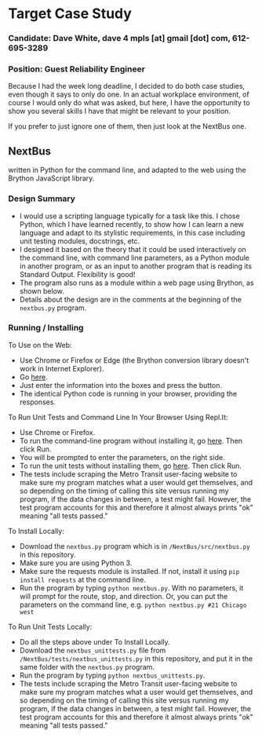 # Target Case Study
### Candidate: Dave White, dave 4 mpls [at] gmail [dot] com, 612-695-3289
### Position: Guest Reliability Engineer

Because I had the week long deadline, I decided to do both case studies, even though it says to only do one.  In an actual workplace environment, of course I would only do what was asked, but here, I have the opportunity to show you several skills I have that might be relevant to your position.

If you prefer to just ignore one of them, then just look at the NextBus one.

## NextBus
written in Python for the command line, and adapted to the web using the Brython JavaScript library.

### Design Summary
 * I would use a scripting language typically for a task like this.  I chose Python, which I have learned recently, to show how I can learn a new language and adapt to its stylistic requirements, in this case including unit testing modules, docstrings, etc.
 * I designed it based on the theory that it could be used interactively on the command line, with command line parameters, as a Python module in another program, or as an input to another program that is reading its Standard Output.  Flexibility is good!
 * The program also runs as a module within a web page using Brython, as shown below.
 * Details about the design are in the comments at the beginning of the `nextbus.py` program.

### Running / Installing
To Use on the Web:
 * Use Chrome or Firefox or Edge (the Brython conversion library doesn't work in Internet Explorer).
 * Go [here](https://www.davewhitesoftware.com/target/nextbus.htm).
 * Just enter the information into the boxes and press the button.  
 * The identical Python code is running in your browser, providing the responses.
 
To Run Unit Tests and Command Line In Your Browser Using Repl.It:
  * Use Chrome or Firefox.
  * To run the command-line program without installing it, go [here](https://repl.it/@dave4mpls/NextBus).  Then click Run.
  * You will be prompted to enter the parameters, on the right side.
  * To run the unit tests without installing them, go [here](https://repl.it/@dave4mpls/NextBusUnitTests).  Then click Run.
  * The tests include scraping the Metro Transit user-facing website to make sure my program matches what a user would get themselves, and so depending on the timing of calling this site versus running my program, if the data changes in between, a test might fail.  However, the test program accounts for this and therefore it almost always prints "ok" meaning "all tests passed."

To Install Locally:
 * Download the `nextbus.py` program which is in `/NextBus/src/nextbus.py` in this repository.
 * Make sure you are using Python 3.
 * Make sure the requests module is installed.  If not, install it using `pip install requests` at the command line.
 * Run the program by typing `python nextbus.py`.  With no parameters, it will prompt for the route, stop, and direction.  Or, you can put the parameters on the command line, e.g. `python nextbus.py #21 Chicago west`
 
 To Run Unit Tests Locally:
  * Do all the steps above under To Install Locally.
  * Download the `nextbus_unittests.py` file from `/NextBus/tests/nextbus_unittests.py` in this repository, and put it in the same folder with the `nextbus.py` program.
  * Run the program by typing `python nextbus_unittests.py`.  
  * The tests include scraping the Metro Transit user-facing website to make sure my program matches what a user would get themselves, and so depending on the timing of calling this site versus running my program, if the data changes in between, a test might fail.  However, the test program accounts for this and therefore it almost always prints "ok" meaning "all tests passed."

 
